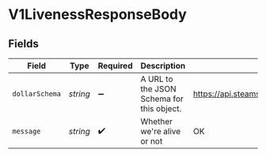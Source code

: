 # V1LivenessResponseBody


## Fields

| Field                                                         | Type                                                          | Required                                                      | Description                                                   | Example                                                       |
| ------------------------------------------------------------- | ------------------------------------------------------------- | ------------------------------------------------------------- | ------------------------------------------------------------- | ------------------------------------------------------------- |
| `dollarSchema`                                                | *string*                                                      | :heavy_minus_sign:                                            | A URL to the JSON Schema for this object.                     | https://api.steamsets.com/schemas/V1LivenessResponseBody.json |
| `message`                                                     | *string*                                                      | :heavy_check_mark:                                            | Whether we're alive or not                                    | OK                                                            |